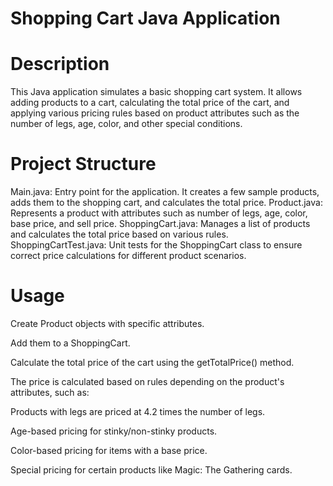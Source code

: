 
# Shopping Cart Java Application

# Description
This Java application simulates a basic shopping cart system. It allows adding products to a cart, calculating the total price of the cart, and applying various pricing rules based on product attributes such as the number of legs, age, color, and other special conditions.

# Project Structure

Main.java: Entry point for the application. It creates a few sample products, adds them to the shopping cart, and calculates the total price.
Product.java: Represents a product with attributes such as number of legs, age, color, base price, and sell price.
ShoppingCart.java: Manages a list of products and calculates the total price based on various rules.
ShoppingCartTest.java: Unit tests for the ShoppingCart class to ensure correct price calculations for different product scenarios.

# Usage

Create Product objects with specific attributes.

Add them to a ShoppingCart.

Calculate the total price of the cart using the getTotalPrice() method.

The price is calculated based on rules depending on the product's attributes, such as:

Products with legs are priced at 4.2 times the number of legs.

Age-based pricing for stinky/non-stinky products.

Color-based pricing for items with a base price.

Special pricing for certain products like Magic: The Gathering cards.
